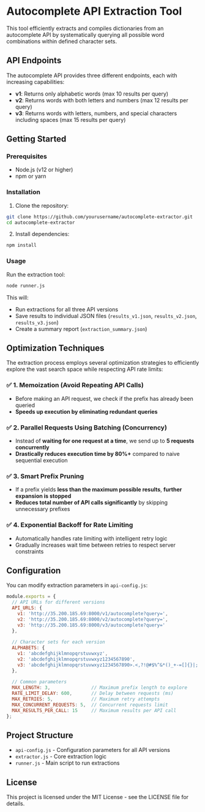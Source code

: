 # Autocomplete API Extraction Tool

This tool efficiently extracts and compiles dictionaries from an autocomplete API by systematically querying all possible word combinations within defined character sets.

## API Endpoints

The autocomplete API provides three different endpoints, each with increasing capabilities:

- **v1**: Returns only alphabetic words (max 10 results per query)
- **v2**: Returns words with both letters and numbers (max 12 results per query)
- **v3**: Returns words with letters, numbers, and special characters including spaces (max 15 results per query)

## Getting Started

### Prerequisites

- Node.js (v12 or higher)
- npm or yarn

### Installation

1. Clone the repository:
```bash
git clone https://github.com/yourusername/autocomplete-extractor.git
cd autocomplete-extractor
```

2. Install dependencies:
```bash
npm install
```

### Usage

Run the extraction tool:
```bash
node runner.js
```

This will:
- Run extractions for all three API versions
- Save results to individual JSON files (`results_v1.json`, `results_v2.json`, `results_v3.json`)
- Create a summary report (`extraction_summary.json`)

## Optimization Techniques

The extraction process employs several optimization strategies to efficiently explore the vast search space while respecting API rate limits:

### ✅ 1. Memoization (Avoid Repeating API Calls)
* Before making an API request, we check if the prefix has already been queried
* **Speeds up execution by eliminating redundant queries**

### ✅ 2. Parallel Requests Using Batching (Concurrency)
* Instead of **waiting for one request at a time**, we send up to **5 requests concurrently**
* **Drastically reduces execution time by 80%+** compared to naive sequential execution

### ✅ 3. Smart Prefix Pruning
* If a prefix yields **less than the maximum possible results**, **further expansion is stopped**
* **Reduces total number of API calls significantly** by skipping unnecessary prefixes

### ✅ 4. Exponential Backoff for Rate Limiting
* Automatically handles rate limiting with intelligent retry logic
* Gradually increases wait time between retries to respect server constraints

## Configuration

You can modify extraction parameters in `api-config.js`:

```javascript
module.exports = {
  // API URLs for different versions
  API_URLS: {
    v1: 'http://35.200.185.69:8000/v1/autocomplete?query=',
    v2: 'http://35.200.185.69:8000/v2/autocomplete?query=',
    v3: 'http://35.200.185.69:8000/v3/autocomplete?query='
  },
  
  // Character sets for each version
  ALPHABETS: {
    v1: 'abcdefghijklmnopqrstuvwxyz',
    v2: 'abcdefghijklmnopqrstuvwxyz1234567890',
    v3: 'abcdefghijklmnopqrstuvwxyz1234567890>.<,?!@#$%^&*()_+-=[]{}|;: '
  },
  
  // Common parameters
  MAX_LENGTH: 3,               // Maximum prefix length to explore
  RATE_LIMIT_DELAY: 600,       // Delay between requests (ms)
  MAX_RETRIES: 5,              // Maximum retry attempts
  MAX_CONCURRENT_REQUESTS: 5,  // Concurrent requests limit
  MAX_RESULTS_PER_CALL: 15     // Maximum results per API call
};
```

## Project Structure

- `api-config.js` - Configuration parameters for all API versions
- `extractor.js` - Core extraction logic
- `runner.js` - Main script to run extractions

## License

This project is licensed under the MIT License - see the LICENSE file for details.
